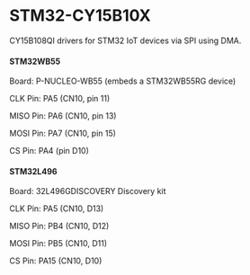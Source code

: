 # STM32-CY15B10X
CY15B108QI drivers for STM32 IoT devices via SPI using DMA.

#### STM32WB55
Board: P-NUCLEO-WB55 (embeds a STM32WB55RG device)

CLK Pin: PA5 (CN10, pin 11)

MISO Pin: PA6 (CN10, pin 13)

MOSI Pin: PA7 (CN10, pin 15)

CS Pin: PA4 (pin D10)

#### STM32L496
Board: 32L496GDISCOVERY Discovery kit

CLK Pin: PA5 (CN10, D13)

MISO Pin: PB4 (CN10, D12)

MOSI Pin: PB5 (CN10, D11)

CS Pin: PA15 (CN10, D10)
